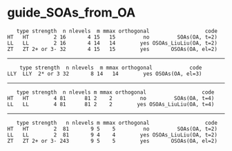 # guide_SOAs_from_OA

       type strength  n nlevels  m mmax orthogonal                  code
    HT   HT        2 16       4 15   15         no         SOAs(OA, t=2)
    LL   LL        2 16       4 14   14        yes OSOAs_LiuLiu(OA, t=2)
    ZT   ZT 2+ or 3- 32       4 15   15        yes       OSOAs(OA, el=2)

---

        type strength  n nlevels  m mmax orthogonal            code
    LLY  LLY  2* or 3 32       8 14   14        yes OSOAs(OA, el=3)

---

       type strength  n nlevels m mmax orthogonal                  code
    HT   HT        4 81      81 2    2         no         SOAs(OA, t=4)
    LL   LL        4 81      81 2    2        yes OSOAs_LiuLiu(OA, t=4)

---

       type strength   n nlevels m mmax orthogonal                  code
    HT   HT        2  81       9 5    5         no         SOAs(OA, t=2)
    LL   LL        2  81       9 4    4        yes OSOAs_LiuLiu(OA, t=2)
    ZT   ZT 2+ or 3- 243       9 5    5        yes       OSOAs(OA, el=2)

